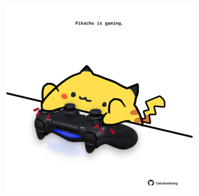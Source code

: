 <!-- built at 02/05/2025, 20:00:27 UTC -->
<p align="center">
  <img width="500" height="500" src="./ReadmeImage.svg">
</p>
